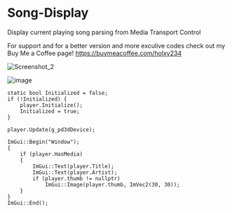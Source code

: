 # Song-Display
Display current playing song parsing from Media Transport Control

For support and for a better version and more exculive codes check out my Buy Me  a Coffee page!
https://buymeacoffee.com/holxy234

![Screenshot_2](https://user-images.githubusercontent.com/95361171/227369134-5d6a7d90-29d5-428f-9cb7-a7148c533123.png)


![image](https://github.com/13yz/ImGui-Song-Display/assets/145342788/f49c1427-1bcc-4629-af10-06a3116cf28a)


```
static bool Initialized = false;
if (!Initialized) {
    player.Initialize();
    Initialized = true;
}

player.Update(g_pd3dDevice);

ImGui::Begin("Window");
{
    if (player.HasMedia)
    {
        ImGui::Text(player.Title);
        ImGui::Text(player.Artist);
        if (player.thumb != nullptr)
            ImGui::Image(player.thumb, ImVec2(30, 30));
    }
}
ImGui::End();
 ```
